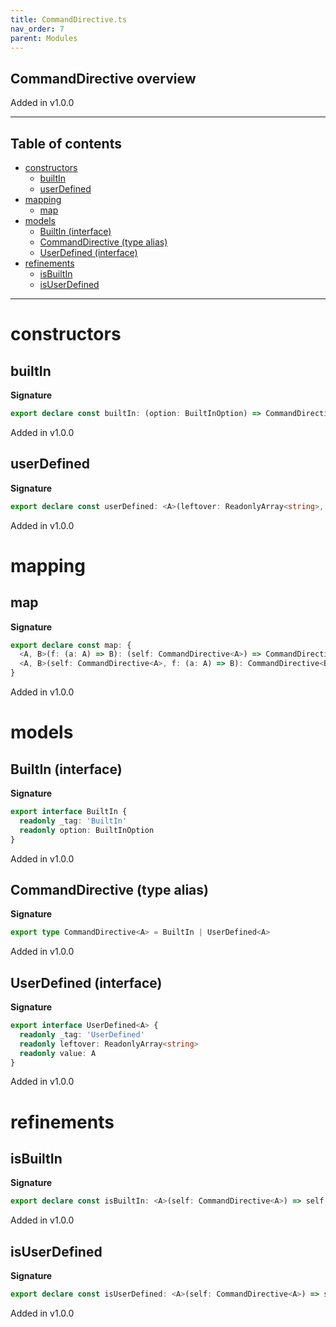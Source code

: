 ```yaml
---
title: CommandDirective.ts
nav_order: 7
parent: Modules
---
```


## CommandDirective overview

Added in v1.0.0

---

<h2 class="text-delta">Table of contents</h2>

- [constructors](#constructors)
  - [builtIn](#builtin)
  - [userDefined](#userdefined)
- [mapping](#mapping)
  - [map](#map)
- [models](#models)
  - [BuiltIn (interface)](#builtin-interface)
  - [CommandDirective (type alias)](#commanddirective-type-alias)
  - [UserDefined (interface)](#userdefined-interface)
- [refinements](#refinements)
  - [isBuiltIn](#isbuiltin)
  - [isUserDefined](#isuserdefined)

---

# constructors

## builtIn

**Signature**

```ts
export declare const builtIn: (option: BuiltInOption) => CommandDirective<never>
```

Added in v1.0.0

## userDefined

**Signature**

```ts
export declare const userDefined: <A>(leftover: ReadonlyArray<string>, value: A) => CommandDirective<A>
```

Added in v1.0.0

# mapping

## map

**Signature**

```ts
export declare const map: {
  <A, B>(f: (a: A) => B): (self: CommandDirective<A>) => CommandDirective<B>
  <A, B>(self: CommandDirective<A>, f: (a: A) => B): CommandDirective<B>
}
```

Added in v1.0.0

# models

## BuiltIn (interface)

**Signature**

```ts
export interface BuiltIn {
  readonly _tag: 'BuiltIn'
  readonly option: BuiltInOption
}
```

Added in v1.0.0

## CommandDirective (type alias)

**Signature**

```ts
export type CommandDirective<A> = BuiltIn | UserDefined<A>
```

Added in v1.0.0

## UserDefined (interface)

**Signature**

```ts
export interface UserDefined<A> {
  readonly _tag: 'UserDefined'
  readonly leftover: ReadonlyArray<string>
  readonly value: A
}
```

Added in v1.0.0

# refinements

## isBuiltIn

**Signature**

```ts
export declare const isBuiltIn: <A>(self: CommandDirective<A>) => self is BuiltIn
```

Added in v1.0.0

## isUserDefined

**Signature**

```ts
export declare const isUserDefined: <A>(self: CommandDirective<A>) => self is UserDefined<A>
```

Added in v1.0.0
